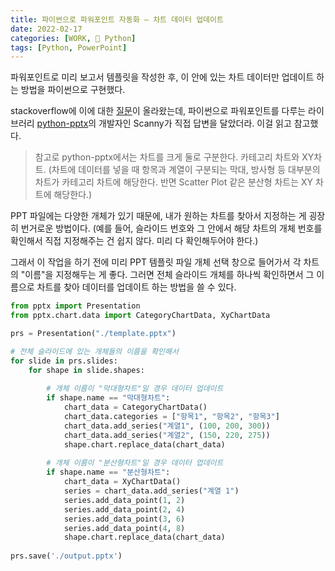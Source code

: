 ```yaml
---
title: 파이썬으로 파워포인트 자동화 – 차트 데이터 업데이트
date: 2022-02-17
categories: [WORK, 🐍 Python]
tags: [Python, PowerPoint]
---
```


파워포인트로 미리 보고서 템플릿을 작성한 후, 이 안에 있는 차트 데이터만 업데이트 하는 방법을 파이썬으로 구현했다.

stackoverflow에 이에 대한 [질문](https://stackoverflow.com/questions/54991741/python-pptx-update-or-change-existing-chart-data)이 올라왔는데, 파이썬으로 파워포인트를 다루는 라이브러리 [python-pptx](https://python-pptx.readthedocs.io/en/latest/)의 개발자인 Scanny가 직접 답변을 달았더라. 이걸 읽고 참고했다.

>참고로 python-pptx에서는 차트를 크게 둘로 구분한다. 카테고리 차트와 XY차트. (차트에 데이터를 넣을 때 항목과 계열이 구분되는 막대, 방사형 등 대부분의 차트가 카테고리 차트에 해당한다. 반면 Scatter Plot 같은 분산형 차트는 XY 차트에 해당한다.)

PPT 파일에는 다양한 개체가 있기 때문에, 내가 원하는 차트를 찾아서 지정하는 게 굉장히 번거로운 방법이다. (예를 들어, 슬라이드 번호와 그 안에서 해당 차트의 개체 번호를 확인해서 직접 지정해주는 건 쉽지 않다. 미리 다 확인해두어야 한다.)

그래서 이 작업을 하기 전에 미리 PPT 템플릿 파일 개체 선택 창으로 들어가서 각 차트의 "이름"을 지정해두는 게 좋다. 그러면 전체 슬라이드 개체를 하나씩 확인하면서 그 이름으로 차트를 찾아 데이터를 업데이트 하는 방법을 쓸 수 있다.

```python
from pptx import Presentation
from pptx.chart.data import CategoryChartData, XyChartData

prs = Presentation("./template.pptx")

# 전체 슬라이드에 있는 개체들의 이름을 확인해서
for slide in prs.slides:
	for shape in slide.shapes:
		
		# 개체 이름이 "막대형차트"일 경우 데이터 업데이트
		if shape.name == "막대형차트":
	        chart_data = CategoryChartData()
	        chart_data.categories = ["항목1", "항목2", "항목3"]
	        chart_data.add_series("계열1", (100, 200, 300))
	        chart_data.add_series("계열2", (150, 220, 275))
	        shape.chart.replace_data(chart_data)
		
		# 개체 이름이 "분산형차트"일 경우 데이터 업데이트
		if shape.name == "분산형차트":
	        chart_data = XyChartData()
	        series = chart_data.add_series("계열 1")
	        series.add_data_point(1, 2)
	        series.add_data_point(2, 4)
	        series.add_data_point(3, 6)
	        series.add_data_point(4, 8)
	        shape.chart.replace_data(chart_data)
        
prs.save('./output.pptx')
```

